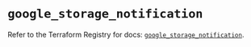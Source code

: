 # `google_storage_notification`

Refer to the Terraform Registry for docs: [`google_storage_notification`](https://registry.terraform.io/providers/hashicorp/google-beta/6.15.0/docs/resources/google_storage_notification).

